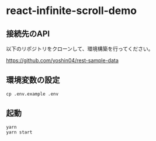 # react-infinite-scroll-demo
## 接続先のAPI
以下のリポジトリをクローンして、環境構築を行ってください。

https://github.com/yoshin04/rest-sample-data

## 環境変数の設定
```
cp .env.example .env
```

## 起動
```
yarn
yarn start
```
